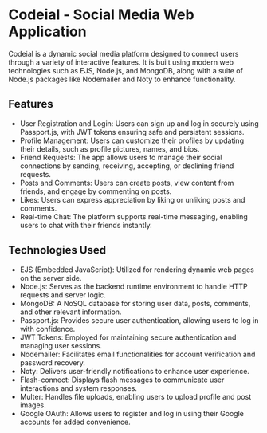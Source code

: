 # Codeial - Social Media Web Application

Codeial is a dynamic social media platform designed to connect users through a variety of interactive features. It is built using modern web technologies such as EJS, Node.js, and MongoDB, along with a suite of Node.js packages like Nodemailer and Noty to enhance functionality.

## Features
* User Registration and Login: Users can sign up and log in securely using Passport.js, with JWT tokens ensuring safe and persistent sessions.
* Profile Management: Users can customize their profiles by updating their details, such as profile pictures, names, and bios.
* Friend Requests: The app allows users to manage their social connections by sending, receiving, accepting, or declining friend requests.
* Posts and Comments: Users can create posts, view content from friends, and engage by commenting on posts.
* Likes: Users can express appreciation by liking or unliking posts and comments.
* Real-time Chat: The platform supports real-time messaging, enabling users to chat with their friends instantly.

## Technologies Used
* EJS (Embedded JavaScript): Utilized for rendering dynamic web pages on the server side.
* Node.js: Serves as the backend runtime environment to handle HTTP requests and server logic.
* MongoDB: A NoSQL database for storing user data, posts, comments, and other relevant information.
* Passport.js: Provides secure user authentication, allowing users to log in with confidence.
* JWT Tokens: Employed for maintaining secure authentication and managing user sessions.
* Nodemailer: Facilitates email functionalities for account verification and password recovery.
* Noty: Delivers user-friendly notifications to enhance user experience.
* Flash-connect: Displays flash messages to communicate user interactions and system responses.
* Multer: Handles file uploads, enabling users to upload profile and post images.
* Google OAuth: Allows users to register and log in using their Google accounts for added convenience.
